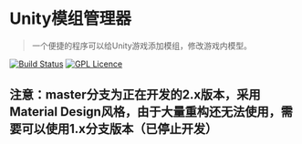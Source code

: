 # Unity模组管理器

> ⼀个便捷的程序可以给Unity游戏添加模组，修改游戏内模型。

[![Build Status](https://travis-ci.org/xausky/UnityModManager.svg?branch=master)](https://travis-ci.org/xausky/UnityModManager)
[![GPL Licence](https://badges.frapsoft.com/os/gpl/gpl.svg?v=103)](https://opensource.org/licenses/GPL-3.0/)

## 注意：master分支为正在开发的2.x版本，采用Material Design风格，由于大量重构还无法使用，需要可以使用1.x分支版本（已停止开发） 